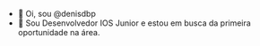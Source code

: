 - 👋 Oi, sou @denisdbp
- 🌱 Sou Desenvolvedor IOS Junior e estou em busca da primeira oportunidade na área.

<!---
denisdbp/denisdbp is a ✨ special ✨ repository because its `README.md` (this file) appears on your GitHub profile.
You can click the Preview link to take a look at your changes.
--->

